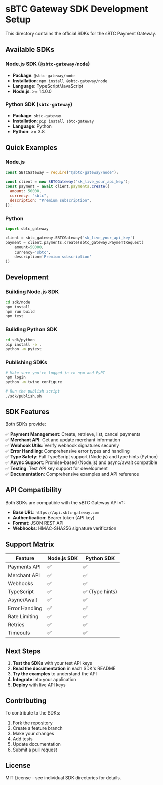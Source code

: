 # sBTC Gateway SDK Development Setup

This directory contains the official SDKs for the sBTC Payment Gateway.

## Available SDKs

### Node.js SDK (`@sbtc-gateway/node`)

- **Package**: `@sbtc-gateway/node`
- **Installation**: `npm install @sbtc-gateway/node`
- **Language**: TypeScript/JavaScript
- **Node.js**: >= 14.0.0

### Python SDK (`sbtc-gateway`)

- **Package**: `sbtc-gateway`
- **Installation**: `pip install sbtc-gateway`
- **Language**: Python
- **Python**: >= 3.8

## Quick Examples

### Node.js

```javascript
const SBTCGateway = require("@sbtc-gateway/node");

const client = new SBTCGateway("sk_live_your_api_key");
const payment = await client.payments.create({
  amount: 50000,
  currency: "sbtc",
  description: "Premium subscription",
});
```

### Python

```python
import sbtc_gateway

client = sbtc_gateway.SBTCGateway('sk_live_your_api_key')
payment = client.payments.create(sbtc_gateway.PaymentRequest(
    amount=50000,
    currency='sbtc',
    description='Premium subscription'
))
```

## Development

### Building Node.js SDK

```bash
cd sdk/node
npm install
npm run build
npm test
```

### Building Python SDK

```bash
cd sdk/python
pip install -e .
python -m pytest
```

### Publishing SDKs

```bash
# Make sure you're logged in to npm and PyPI
npm login
python -m twine configure

# Run the publish script
./sdk/publish.sh
```

## SDK Features

Both SDKs provide:

✅ **Payment Management**: Create, retrieve, list, cancel payments  
✅ **Merchant API**: Get and update merchant information  
✅ **Webhook Utils**: Verify webhook signatures securely  
✅ **Error Handling**: Comprehensive error types and handling  
✅ **Type Safety**: Full TypeScript support (Node.js) and type hints (Python)  
✅ **Async Support**: Promise-based (Node.js) and async/await compatible  
✅ **Testing**: Test API key support for development  
✅ **Documentation**: Comprehensive examples and API reference

## API Compatibility

Both SDKs are compatible with the sBTC Gateway API v1:

- **Base URL**: `https://api.sbtc-gateway.com`
- **Authentication**: Bearer token (API key)
- **Format**: JSON REST API
- **Webhooks**: HMAC-SHA256 signature verification

## Support Matrix

| Feature        | Node.js SDK | Python SDK      |
| -------------- | ----------- | --------------- |
| Payments API   | ✅          | ✅              |
| Merchant API   | ✅          | ✅              |
| Webhooks       | ✅          | ✅              |
| TypeScript     | ✅          | ✅ (Type hints) |
| Async/Await    | ✅          | ✅              |
| Error Handling | ✅          | ✅              |
| Rate Limiting  | ✅          | ✅              |
| Retries        | ✅          | ✅              |
| Timeouts       | ✅          | ✅              |

## Next Steps

1. **Test the SDKs** with your test API keys
2. **Read the documentation** in each SDK's README
3. **Try the examples** to understand the API
4. **Integrate** into your application
5. **Deploy** with live API keys

## Contributing

To contribute to the SDKs:

1. Fork the repository
2. Create a feature branch
3. Make your changes
4. Add tests
5. Update documentation
6. Submit a pull request

## License

MIT License - see individual SDK directories for details.
